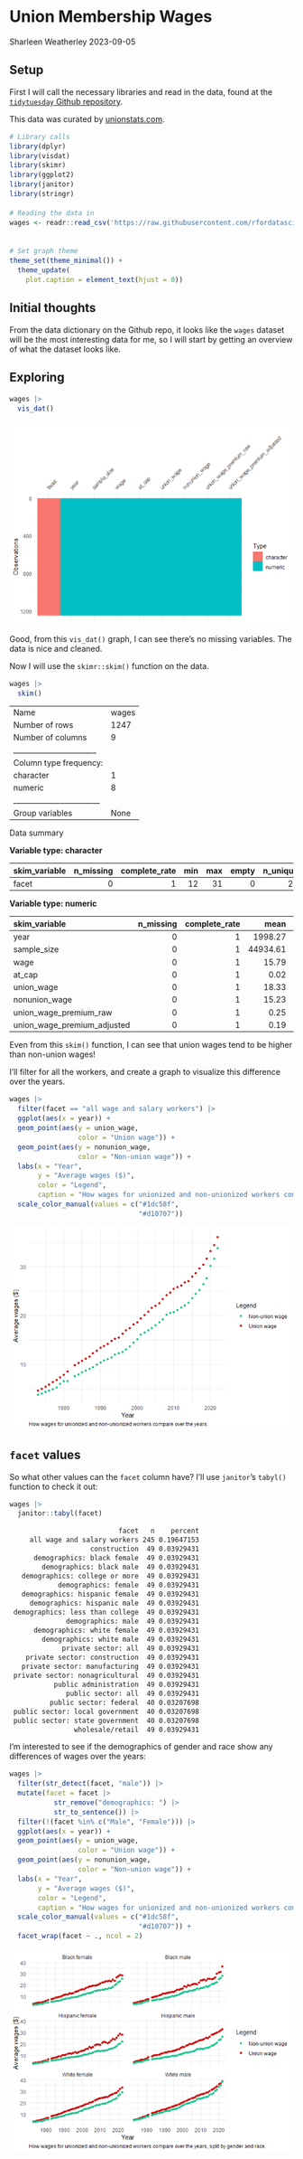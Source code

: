 # Union Membership Wages
Sharleen Weatherley
2023-09-05

## Setup

First I will call the necessary libraries and read in the data, found at
the [`tidytuesday` Github
repository](https://github.com/rfordatascience/tidytuesday/tree/master/data/2023/2023-09-05).

This data was curated by [unionstats.com](unionstats.com).

``` r
# Library calls
library(dplyr)
library(visdat)
library(skimr)
library(ggplot2)
library(janitor)
library(stringr)

# Reading the data in
wages <- readr::read_csv('https://raw.githubusercontent.com/rfordatascience/tidytuesday/master/data/2023/2023-09-05/wages.csv')


# Set graph theme
theme_set(theme_minimal()) +
  theme_update(
    plot.caption = element_text(hjust = 0))
```

## Initial thoughts

From the data dictionary on the Github repo, it looks like the `wages`
dataset will be the most interesting data for me, so I will start by
getting an overview of what the dataset looks like.

## Exploring

``` r
wages |> 
  vis_dat()
```

![](readme_files/figure-commonmark/unnamed-chunk-2-1.png)

Good, from this `vis_dat()` graph, I can see there’s no missing
variables. The data is nice and cleaned.

Now I will use the `skimr::skim()` function on the data.

``` r
wages |> 
  skim()
```

|                                                  |       |
|:-------------------------------------------------|:------|
| Name                                             | wages |
| Number of rows                                   | 1247  |
| Number of columns                                | 9     |
| \_\_\_\_\_\_\_\_\_\_\_\_\_\_\_\_\_\_\_\_\_\_\_   |       |
| Column type frequency:                           |       |
| character                                        | 1     |
| numeric                                          | 8     |
| \_\_\_\_\_\_\_\_\_\_\_\_\_\_\_\_\_\_\_\_\_\_\_\_ |       |
| Group variables                                  | None  |

Data summary

**Variable type: character**

| skim_variable | n_missing | complete_rate | min | max | empty | n_unique | whitespace |
|:--------------|----------:|--------------:|----:|----:|------:|---------:|-----------:|
| facet         |         0 |             1 |  12 |  31 |     0 |       22 |          0 |

**Variable type: numeric**

| skim_variable               | n_missing | complete_rate |     mean |       sd |      p0 |     p25 |      p50 |      p75 |      p100 | hist  |
|:----------------------------|----------:|--------------:|---------:|---------:|--------:|--------:|---------:|---------:|----------:|:------|
| year                        |         0 |             1 |  1998.27 |    14.23 | 1973.00 | 1987.00 |  1999.00 |  2010.50 |   2022.00 | ▆▇▇▇▇ |
| sample_size                 |         0 |             1 | 44934.61 | 46449.48 |  265.00 | 6459.50 | 26550.00 | 77177.00 | 169102.00 | ▇▂▂▂▁ |
| wage                        |         0 |             1 |    15.79 |     8.37 |    2.63 |    9.21 |    14.60 |    21.30 |     48.17 | ▇▇▅▁▁ |
| at_cap                      |         0 |             1 |     0.02 |     0.02 |    0.00 |    0.00 |     0.01 |     0.02 |      0.15 | ▇▂▁▁▁ |
| union_wage                  |         0 |             1 |    18.33 |     8.84 |    3.21 |   11.18 |    17.43 |    24.88 |     43.30 | ▆▇▇▃▁ |
| nonunion_wage               |         0 |             1 |    15.23 |     8.37 |    2.46 |    8.65 |    13.91 |    20.53 |     48.98 | ▇▇▃▁▁ |
| union_wage_premium_raw      |         0 |             1 |     0.25 |     0.17 |   -0.19 |    0.15 |     0.24 |     0.35 |      0.77 | ▂▅▇▃▁ |
| union_wage_premium_adjusted |         0 |             1 |     0.19 |     0.10 |   -0.04 |    0.13 |     0.19 |     0.22 |      0.59 | ▂▇▃▁▁ |

Even from this `skim()` function, I can see that union wages tend to be
higher than non-union wages!

I’ll filter for all the workers, and create a graph to visualize this
difference over the years.

``` r
wages |> 
  filter(facet == "all wage and salary workers") |> 
  ggplot(aes(x = year)) +
  geom_point(aes(y = union_wage,
                 color = "Union wage")) +
  geom_point(aes(y = nonunion_wage,
                 color = "Non-union wage")) +
  labs(x = "Year",
       y = "Average wages ($)",
       color = "Legend",
       caption = "How wages for unionized and non-unionized workers compare over the years.") +
  scale_color_manual(values = c("#1dc58f",
                                "#d10707"))
```

![](readme_files/figure-commonmark/unnamed-chunk-4-1.png)

## `facet` values

So what other values can the `facet` column have? I’ll use `janitor`’s
`tabyl()` function to check it out:

``` r
wages |> 
  janitor::tabyl(facet)
```

                               facet   n    percent
         all wage and salary workers 245 0.19647153
                        construction  49 0.03929431
          demographics: black female  49 0.03929431
            demographics: black male  49 0.03929431
       demographics: college or more  49 0.03929431
                demographics: female  49 0.03929431
       demographics: hispanic female  49 0.03929431
         demographics: hispanic male  49 0.03929431
     demographics: less than college  49 0.03929431
                  demographics: male  49 0.03929431
          demographics: white female  49 0.03929431
            demographics: white male  49 0.03929431
                 private sector: all  49 0.03929431
        private sector: construction  49 0.03929431
       private sector: manufacturing  49 0.03929431
     private sector: nonagricultural  49 0.03929431
               public administration  49 0.03929431
                  public sector: all  49 0.03929431
              public sector: federal  40 0.03207698
     public sector: local government  40 0.03207698
     public sector: state government  40 0.03207698
                    wholesale/retail  49 0.03929431

I’m interested to see if the demographics of gender and race show any
differences of wages over the years:

``` r
wages |> 
  filter(str_detect(facet, "male")) |>
  mutate(facet = facet |> 
           str_remove("demographics: ") |>
           str_to_sentence()) |> 
  filter(!(facet %in% c("Male", "Female"))) |> 
  ggplot(aes(x = year)) +
  geom_point(aes(y = union_wage,
                 color = "Union wage")) +
  geom_point(aes(y = nonunion_wage,
                 color = "Non-union wage")) +
  labs(x = "Year",
       y = "Average wages ($)",
       color = "Legend",
       caption = "How wages for unionized and non-unionized workers compare over the years, split by gender and race.") +
  scale_color_manual(values = c("#1dc58f",
                                "#d10707")) +
  facet_wrap(facet ~ ., ncol = 2)
```

![](readme_files/figure-commonmark/unnamed-chunk-6-1.png)

